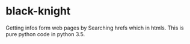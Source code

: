 # black-knight
Getting infos form web pages by Searching hrefs which in htmls.
This is pure python code in python 3.5.
